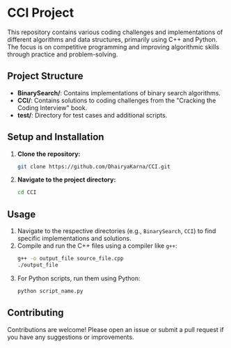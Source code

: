 # CCI Project

This repository contains various coding challenges and implementations of different algorithms and data structures, primarily using C++ and Python. The focus is on competitive programming and improving algorithmic skills through practice and problem-solving.

## Project Structure

- **BinarySearch/**: Contains implementations of binary search algorithms.
- **CCI/**: Contains solutions to coding challenges from the "Cracking the Coding Interview" book.
- **test/**: Directory for test cases and additional scripts.

## Setup and Installation

1. **Clone the repository:**
    ```sh
    git clone https://github.com/DhairyaKarna/CCI.git
    ```
2. **Navigate to the project directory:**
    ```sh
    cd CCI
    ```

## Usage

1. Navigate to the respective directories (e.g., `BinarySearch`, `CCI`) to find specific implementations and solutions.
2. Compile and run the C++ files using a compiler like `g++`:
    ```sh
    g++ -o output_file source_file.cpp
    ./output_file
    ```
3. For Python scripts, run them using Python:
    ```sh
    python script_name.py
    ```

## Contributing

Contributions are welcome! Please open an issue or submit a pull request if you have any suggestions or improvements.
